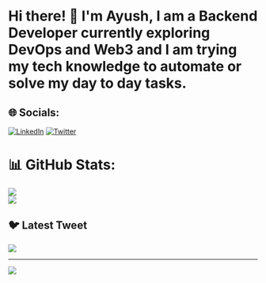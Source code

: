 # Hi there! 👋 I'm Ayush, I am a Backend Developer currently exploring DevOps and Web3 and I am trying my tech knowledge to automate or solve my day to day tasks.


## 🌐 Socials:
[![LinkedIn](https://img.shields.io/badge/LinkedIn-%230077B5.svg?logo=linkedin&logoColor=white)]([https://linkedin.com/in/tahera-alam](https://linkedin.com/in/ayushagrawal0x17)) [![Twitter](https://img.shields.io/badge/Twitter-%231DA1F2.svg?logo=Twitter&logoColor=white)](https://twitter.com/lucifer0x17) 

[//]: <> (Add tech stack later)
# 📊 GitHub Stats:
![](https://github-readme-stats.vercel.app/api?username=lucifer0x17&theme=dark)<br/>
![](https://github-readme-streak-stats.herokuapp.com/?user=lucifer0x17&theme=dark)<br/>

## 🐦 Latest Tweet
[![](https://gtce.itsvg.in/api?username=lucifer0x17)](https://github.com/VishwaGauravIn/github-twitter-card-embed)

---
[![](https://visitcount.itsvg.in/api?id=lucifer0x17&icon=0&color=0)](https://visitcount.itsvg.in)

<!-- Proudly created with GPRM ( https://gprm.itsvg.in ) -->
